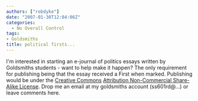 ```yaml
---
authors: ["robdyke"]
date: "2007-01-30T12:04:06Z"
categories:
  - No Overall Control
tags:
- Goldsmiths
title: political firsts...
---
```

I'm interested in starting an e-journal of politics essays written by Goldsmiths students - want to help make it happen? The only requirement for publishing being that the essay received a First when marked. Publishing would be under the [Creative Commons](http://creativecommons.org) [Attribution Non-Commercial Share-Alike License](http://creativecommons.org/licenses/by-nc-sa/2.0/). Drop me an email at my goldsmiths account (ss601rd@...) or leave comments here.